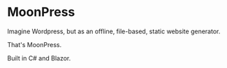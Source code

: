 # MoonPress

Imagine Wordpress, but as an offline, file-based, static website generator.

That's MoonPress.

Built in C# and Blazor.